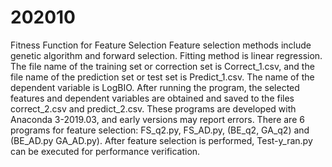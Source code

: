 # 202010
Fitness Function for Feature Selection Feature selection methods include genetic algorithm and forward selection. Fitting method is linear regression. The file name of the training set or correction set is Correct_1.csv, and the file name of the prediction set or test set is Predict_1.csv. The name of the dependent variable is LogBIO. After running the program, the selected features and dependent variables are obtained and saved to the files correct_2.csv and predict_2.csv. These programs are developed with Anaconda 3-2019.03, and early versions may report errors. There are 6 programs for feature selection: FS_q2.py, FS_AD.py, (BE_q2, GA_q2) and (BE_AD.py GA_AD.py). After feature selection is performed, Test-y_ran.py can be executed for performance verification.
